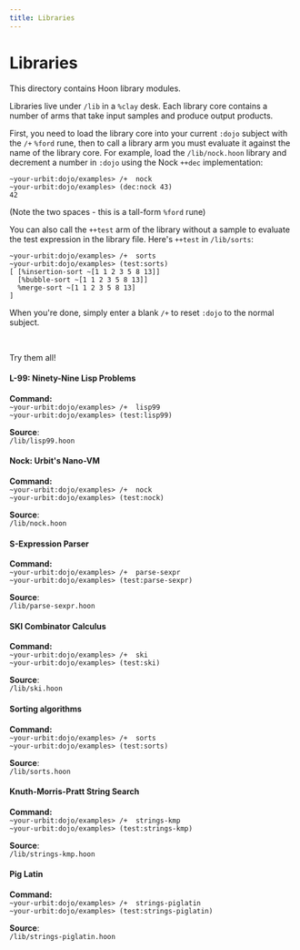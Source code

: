 ```yaml
---
title: Libraries
---
```


# Libraries

This directory contains Hoon library modules.

Libraries live under `/lib` in a `%clay` desk. Each library core contains a number of arms that take input samples and produce output products.

First, you need to load the library core into your current `:dojo` subject with the `/+` `%ford` rune, then to call a library arm you must evaluate it against the name of the library core. For example, load the `/lib/nock.hoon` library and decrement a number in `:dojo` using the Nock `++dec` implementation:

    ~your-urbit:dojo/examples> /+  nock
    ~your-urbit:dojo/examples> (dec:nock 43)
    42

(Note the two spaces - this is a tall-form `%ford` rune)

You can also call the `++test` arm of the library without a sample to evaluate the test expression in the library file. Here's `++test` in `/lib/sorts`:

    ~your-urbit:dojo/examples> /+  sorts
    ~your-urbit:dojo/examples> (test:sorts)
    [ [%insertion-sort ~[1 1 2 3 5 8 13]]
      [%bubble-sort ~[1 1 2 3 5 8 13]]
      %merge-sort ~[1 1 2 3 5 8 13]
    ]

When you're done, simply enter a blank `/+` to reset `:dojo` to the normal
subject.

<br />

Try them all!

#### L-99: Ninety-Nine Lisp Problems
**Command:**  
`~your-urbit:dojo/examples> /+  lisp99`  
`~your-urbit:dojo/examples> (test:lisp99)`

**Source**:  
`/lib/lisp99.hoon`

#### Nock: Urbit's Nano-VM
**Command:**  
`~your-urbit:dojo/examples> /+  nock`  
`~your-urbit:dojo/examples> (test:nock)`

**Source**:  
`/lib/nock.hoon`

#### S-Expression Parser
**Command:**  
`~your-urbit:dojo/examples> /+  parse-sexpr`  
`~your-urbit:dojo/examples> (test:parse-sexpr)`

**Source**:  
`/lib/parse-sexpr.hoon`

#### SKI Combinator Calculus
**Command:**  
`~your-urbit:dojo/examples> /+  ski`  
`~your-urbit:dojo/examples> (test:ski)`

**Source**:  
`/lib/ski.hoon`

#### Sorting algorithms
**Command:**  
`~your-urbit:dojo/examples> /+  sorts`  
`~your-urbit:dojo/examples> (test:sorts)`

**Source**:  
`/lib/sorts.hoon`

#### Knuth-Morris-Pratt String Search
**Command:**  
`~your-urbit:dojo/examples> /+  strings-kmp`  
`~your-urbit:dojo/examples> (test:strings-kmp)`

**Source**:  
`/lib/strings-kmp.hoon`

#### Pig Latin
**Command:**  
`~your-urbit:dojo/examples> /+  strings-piglatin`  
`~your-urbit:dojo/examples> (test:strings-piglatin)`

**Source**:  
`/lib/strings-piglatin.hoon`
